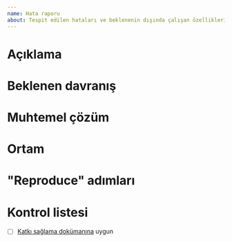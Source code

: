 ```yaml
---
name: Hata raporu
about: Tespit edilen hataları ve beklenenin dışında çalışan özellikleri bildir
---
```


Açıklama
========

<!--
Hata özeti.
-->

Beklenen davranış
=================

<!--
Doğru olan, beklenen davranış.
-->

Muhtemel çözüm
==============

<!--
Bir çözüm önerisi.
-->

Ortam
=====

<!--
Hatanın alındığı ortam.

Minimum gerekli bilgiler:

- Proje sürümü
- Ruby sürümü
- Rails sürümü
-->

"Reproduce" adımları
====================

<!--
Sorunu tekrar ettirmek için izlenmesi gereken adımlar.

Adımlar:

1.
2.
3.
-->

Kontrol listesi
===============

- [ ] [Katkı sağlama dokümanına](https://github.com/omu/xokul/CONTRIBUTING.md)
  uygun

